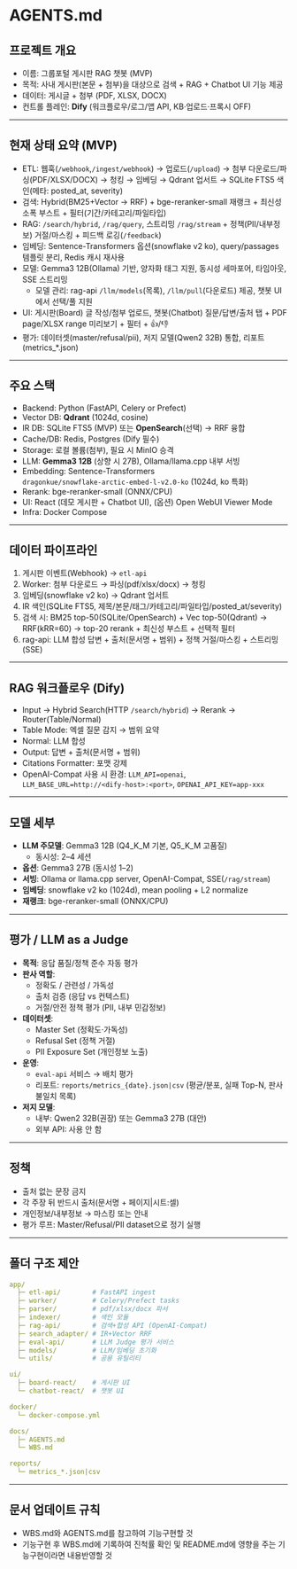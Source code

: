 # AGENTS.md

## 프로젝트 개요
- 이름: 그룹포털 게시판 RAG 챗봇 (MVP)
- 목적: 사내 게시판(본문 + 첨부)을 대상으로 검색 + RAG + Chatbot UI 기능 제공
- 데이터: 게시글 + 첨부 (PDF, XLSX, DOCX)
- 컨트롤 플레인: **Dify** (워크플로우/로그/앱 API, KB·업로드·프록시 OFF)

---

## 현재 상태 요약 (MVP)
- ETL: 웹훅(`/webhook`,`/ingest/webhook`) → 업로드(`/upload`) → 첨부 다운로드/파싱(PDF/XLSX/DOCX) → 청킹 → 임베딩 → Qdrant 업서트 → SQLite FTS5 색인(메타: posted_at, severity)
- 검색: Hybrid(BM25+Vector → RRF) + bge-reranker-small 재랭크 + 최신성 소폭 부스트 + 필터(기간/카테고리/파일타입)
- RAG: `/search/hybrid`, `/rag/query`, 스트리밍 `/rag/stream` + 정책(PII/내부정보) 거절/마스킹 + 피드백 로깅(`/feedback`)
- 임베딩: Sentence-Transformers 옵션(snowflake v2 ko), query/passages 템플릿 분리, Redis 캐시 재사용
- 모델: Gemma3 12B(Ollama) 기반, 양자화 태그 지원, 동시성 세마포어, 타임아웃, SSE 스트리밍
  - 모델 관리: rag-api `/llm/models`(목록), `/llm/pull`(다운로드) 제공, 챗봇 UI에서 선택/풀 지원
- UI: 게시판(Board) 글 작성/첨부 업로드, 챗봇(Chatbot) 질문/답변/출처 탭 + PDF page/XLSX range 미리보기 + 필터 + 👍/👎
- 평가: 데이터셋(master/refusal/pii), 저지 모델(Qwen2 32B) 통합, 리포트(metrics_*.json)

---

## 주요 스택
- Backend: Python (FastAPI, Celery or Prefect)
- Vector DB: **Qdrant** (1024d, cosine)
- IR DB: SQLite FTS5 (MVP) 또는 **OpenSearch**(선택) → RRF 융합
- Cache/DB: Redis, Postgres (Dify 필수)
- Storage: 로컬 볼륨(첨부), 필요 시 MinIO 승격
- LLM: **Gemma3 12B** (상향 시 27B), Ollama/llama.cpp 내부 서빙
- Embedding: Sentence-Transformers  
  `dragonkue/snowflake-arctic-embed-l-v2.0-ko` (1024d, ko 특화)
- Rerank: bge-reranker-small (ONNX/CPU)
- UI: React (데모 게시판 + Chatbot UI), (옵션) Open WebUI Viewer Mode
- Infra: Docker Compose

---

## 데이터 파이프라인
1. 게시판 이벤트(Webhook) → `etl-api`
2. Worker: 첨부 다운로드 → 파싱(pdf/xlsx/docx) → 청킹
3. 임베딩(snowflake v2 ko) → Qdrant 업서트
4. IR 색인(SQLite FTS5, 제목/본문/태그/카테고리/파일타입/posted_at/severity)
5. 검색 시: BM25 top-50(SQLite/OpenSearch) + Vec top-50(Qdrant) → RRF(kRR=60) → top-20 rerank + 최신성 부스트 + 선택적 필터
6. rag-api: LLM 합성 답변 + 출처(문서명 + 범위) + 정책 거절/마스킹 + 스트리밍(SSE)

---

## RAG 워크플로우 (Dify)
- Input → Hybrid Search(HTTP `/search/hybrid`) → Rerank → Router(Table/Normal)
- Table Mode: 엑셀 질문 감지 → 범위 요약
- Normal: LLM 합성
- Output: 답변 + 출처(문서명 + 범위)
- Citations Formatter: 포맷 강제
 - OpenAI-Compat 사용 시 환경: `LLM_API=openai`, `LLM_BASE_URL=http://<dify-host>:<port>`, `OPENAI_API_KEY=app-xxx`

---

## 모델 세부
- **LLM 주모델**: Gemma3 12B (Q4_K_M 기본, Q5_K_M 고품질)  
  - 동시성: 2–4 세션
- **옵션**: Gemma3 27B (동시성 1–2)  
- **서빙**: Ollama or llama.cpp server, OpenAI-Compat, SSE(`/rag/stream`)
- **임베딩**: snowflake v2 ko (1024d), mean pooling + L2 normalize
- **재랭크**: bge-reranker-small (ONNX/CPU)

---

## 평가 / LLM as a Judge
- **목적**: 응답 품질/정책 준수 자동 평가
- **판사 역할**:
  - 정확도 / 관련성 / 가독성
  - 출처 검증 (응답 vs 컨텍스트)
  - 거절/안전 정책 평가 (PII, 내부 민감정보)
- **데이터셋**:
  - Master Set (정확도·가독성)
  - Refusal Set (정책 거절)
  - PII Exposure Set (개인정보 노출)
- **운영**:
  - `eval-api` 서비스 → 배치 평가
  - 리포트: `reports/metrics_{date}.json|csv` (평균/분포, 실패 Top-N, 판사 불일치 목록)
- **저지 모델**:
  - 내부: Qwen2 32B(권장) 또는 Gemma3 27B (대안)
  - 외부 API: 사용 안 함

---

## 정책
- 출처 없는 문장 금지
- 각 주장 뒤 반드시 출처(문서명 + 페이지|시트:셀)
- 개인정보/내부정보 → 마스킹 또는 안내
- 평가 루프: Master/Refusal/PII dataset으로 정기 실행

---

## 폴더 구조 제안
```yaml
app/
  ├─ etl-api/        # FastAPI ingest
  ├─ worker/         # Celery/Prefect tasks
  ├─ parser/         # pdf/xlsx/docx 파서
  ├─ indexer/        # 색인 모듈
  ├─ rag-api/        # 검색+합성 API (OpenAI-Compat)
  ├─ search_adapter/ # IR+Vector RRF
  ├─ eval-api/       # LLM Judge 평가 서비스
  ├─ models/         # LLM/임베딩 초기화
  └─ utils/          # 공용 유틸리티

ui/
  ├─ board-react/    # 게시판 UI
  └─ chatbot-react/  # 챗봇 UI

docker/
  └─ docker-compose.yml

docs/
  ├─ AGENTS.md
  └─ WBS.md

reports/
  └─ metrics_*.json|csv
```

---
## 문서 업데이트 규칙

- WBS.md와 AGENTS.md를 참고하여 기능구현할 것
- 기능구현 후 WBS.md에 기록하여 진척률 확인 및 README.md에 영향을 주는 기능구현이라면 내용반영할 것
